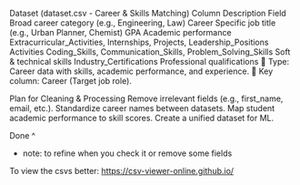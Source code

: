 Dataset (dataset.csv - Career & Skills Matching)
Column	Description
Field	Broad career category (e.g., Engineering, Law)
Career	Specific job title (e.g., Urban Planner, Chemist)
GPA	Academic performance
Extracurricular_Activities, Internships, Projects, Leadership_Positions	Activities
Coding_Skills, Communication_Skills, Problem_Solving_Skills	Soft & technical skills
Industry_Certifications	Professional qualifications
🔹 Type: Career data with skills, academic performance, and experience.
🔹 Key column: Career (Target job role).

 Plan for Cleaning & Processing
Remove irrelevant fields (e.g., first_name, email, etc.).
Standardize career names between datasets.
Map student academic performance to skill scores.
Create a unified dataset for ML.

Done ^

- note: to refine when you check it or remove some fields

To view the csvs better: https://csv-viewer-online.github.io/
